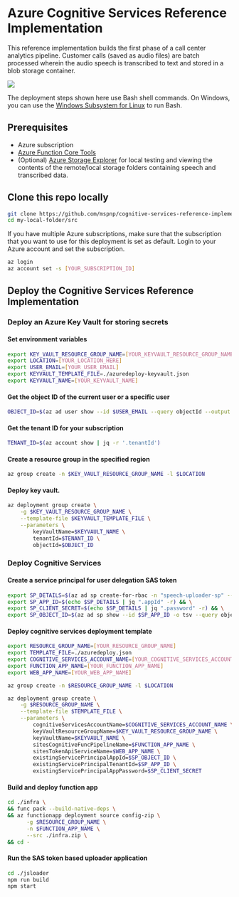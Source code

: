 # Azure Cognitive Services Reference Implementation

This reference implementation builds the first phase of a call center analytics pipeline. Customer calls (saved as audio files) are batch processed wherein the audio speech is transcribed to text and stored in a blob storage container.

<a href="https://shell.azure.com" title="Launch Azure Cloud Shell"><img name="launch-cloud-shell" src="https://docs.microsoft.com/azure/includes/media/cloud-shell-try-it/launchcloudshell.png" /></a>

The deployment steps shown here use Bash shell commands. On Windows, you can use the [Windows Subsystem for Linux](https://docs.microsoft.com/windows/wsl/about) to run Bash.

## Prerequisites

- Azure subscription
- [Azure Function Core Tools](https://docs.microsoft.com/en-us/azure/azure-functions/functions-run-local#v3)
- (Optional) [Azure Storage Explorer](https://azure.microsoft.com/en-us/features/storage-explorer/) for local testing and viewing the contents of the remote/local storage folders containing speech and transcribed data.

## Clone this repo locally

```bash
git clone https://github.com/mspnp/cognitive-services-reference-implementation.git my-local-folder && \
cd my-local-folder/src
```

If you have multiple Azure subscriptions, make sure that the subscription that you want to use for this deployment is set as default. Login to your Azure account and set the subscription.

```bash
az login
az account set -s [YOUR_SUBSCRIPTION_ID]
```

## Deploy the Cognitive Services Reference Implementation

### Deploy an Azure Key Vault for storing secrets

#### Set environment variables

```bash
export KEY_VAULT_RESOURCE_GROUP_NAME=[YOUR_KEYVAULT_RESOURCE_GROUP_NAME]
export LOCATION=[YOUR_LOCATION_HERE]
export USER_EMAIL=[YOUR_USER_EMAIL]
export KEYVAULT_TEMPLATE_FILE=./azuredeploy-keyvault.json
export KEYVAULT_NAME=[YOUR_KEYVAULT_NAME]
```

#### Get the object ID of the current user or a specific user

```bash
OBJECT_ID=$(az ad user show --id $USER_EMAIL --query objectId --output tsv)
```

#### Get the tenant ID for your subscription

```bash
TENANT_ID=$(az account show | jq -r '.tenantId')
```

#### Create a resource group in the specified region

```bash
az group create -n $KEY_VAULT_RESOURCE_GROUP_NAME -l $LOCATION
```

#### Deploy key vault.

```bash
az deployment group create \
    -g $KEY_VAULT_RESOURCE_GROUP_NAME \
    --template-file $KEYVAULT_TEMPLATE_FILE \
    --parameters \
        keyVaultName=$KEYVAULT_NAME \
        tenantId=$TENANT_ID \
        objectId=$OBJECT_ID
```

### Deploy Cognitive Services

#### Create a service principal for user delegation SAS token

```bash
export SP_DETAILS=$(az ad sp create-for-rbac -n "speech-uploader-sp" --skip-assignment -o json) && \
export SP_APP_ID=$(echo $SP_DETAILS | jq ".appId" -r) && \
export SP_CLIENT_SECRET=$(echo $SP_DETAILS | jq ".password" -r) && \
export SP_OBJECT_ID=$(az ad sp show --id $SP_APP_ID -o tsv --query objectId)
```

#### Deploy cognitive services deployment template

```bash
export RESOURCE_GROUP_NAME=[YOUR_RESOURCE_GROUP_NAME]
export TEMPLATE_FILE=./azuredeploy.json
export COGNITIVE_SERVICES_ACCOUNT_NAME=[YOUR_COGNITIVE_SERVICES_ACCOUNT_NAME]
export FUNCTION_APP_NAME=[YOUR_FUNCTION_APP_NAME]
export WEB_APP_NAME=[YOUR_WEB_APP_NAME]

az group create -n $RESOURCE_GROUP_NAME -l $LOCATION

az deployment group create \
    -g $RESOURCE_GROUP_NAME \
    --template-file $TEMPLATE_FILE \
    --parameters \
        cognitiveServicesAccountName=$COGNITIVE_SERVICES_ACCOUNT_NAME \
        keyVaultResourceGroupName=$KEY_VAULT_RESOURCE_GROUP_NAME \
        keyVaultName=$KEYVAULT_NAME \
        sitesCognitiveFuncPipelineName=$FUNCTION_APP_NAME \
        sitesTokenApiServiceName=$WEB_APP_NAME \
        existingServicePrincipalAppId=$SP_OBJECT_ID \
        existingServicePrincipalTenantId=$SP_APP_ID \
        existingServicePrincipalAppPassword=$SP_CLIENT_SECRET
```

#### Build and deploy function app

```bash
cd ./infra \
&& func pack --build-native-deps \
&& az functionapp deployment source config-zip \
      -g $RESOURCE_GROUP_NAME \
      -n $FUNCTION_APP_NAME \
      --src ./infra.zip \
&& cd -
```

#### Run the SAS token based uploader application

```bash
cd ./jsloader
npm run build
npm start
```
